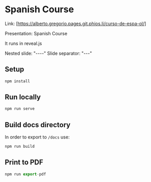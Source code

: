 # Spanish Course

Link: [https://alberto.gregorio.pages.git.phios.li/curso-de-espa-ol/]

Presentation: Spanish Course

It runs in reveal.js

Nested slide: "----"
Slide separator: "---"

## Setup

```js
npm install
```

## Run locally

```js
npm run serve
```



## Build docs directory

In order to export to `/docs` use:

```js
npm run build
```

## Print to PDF

```js
npm run export-pdf
```

